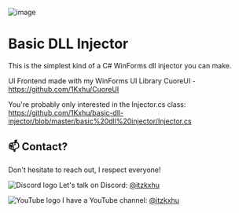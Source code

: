 ![image](https://github.com/user-attachments/assets/a7f36b22-04b5-4a0a-8038-1031f1c7a55d)

# Basic DLL Injector
This is the simplest kind of a C# WinForms dll injector you can make.

UI Frontend made with my WinForms UI Library CuoreUI - https://github.com/1Kxhu/CuoreUI

You're probably only interested in the Injector.cs class: https://github.com/1Kxhu/basic-dll-injector/blob/master/basic%20dll%20injector/Injector.cs

## 📫 Contact?

Don't hesitate to reach out, I respect everyone!

![Discord logo](https://github.com/user-attachments/assets/1eb8e84b-de53-406a-94fa-37f94dc82847) Let's talk on Discord: [@itzkxhu](https://discord.com/)

![YouTube logo](https://github.com/user-attachments/assets/dc8bc4f8-e613-4d04-922d-dce2def52e02) I have a YouTube channel: [@itzkxhu](https://www.youtube.com/@itzkxhu)

